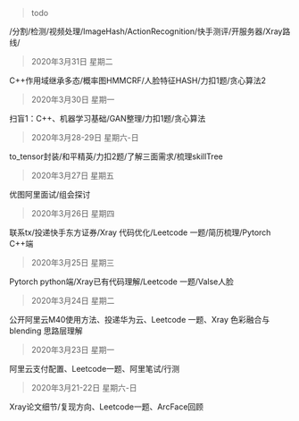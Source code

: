 
> todo

/分割/检测/视频处理/ImageHash/ActionRecognition/快手测评/开服务器/Xray路线/

> 2020年3月31日 星期二

C++作用域继承多态/概率图HMMCRF/人脸特征HASH/力扣1题/贪心算法2

> 2020年3月30日 星期一

扫盲1：C++、机器学习基础/GAN整理/力扣1题/贪心算法

> 2020年3月28-29日 星期六-日

to_tensor封装/和平精英/力扣2题/了解三面需求/梳理skillTree

> 2020年3月27日 星期五

优图阿里面试/组会探讨

> 2020年3月26日 星期四

联系tx/投递快手东方证券/Xray 代码优化/Leetcode 一题/简历梳理/Pytorch C++端

> 2020年3月25日 星期三

Pytorch python端/Xray已有代码理解/Leetcode 一题/Valse人脸

> 2020年3月24日 星期二

公开阿里云M40使用方法、投递华为云、Leetcode 一题、Xray 色彩融合与 blending 思路层理解

> 2020年3月23日 星期一

阿里云支付配置、Leetcode一题、阿里笔试/行测

> 2020年3月21-22日 星期六-日    

Xray论文细节/复现方向、Leetcode一题、ArcFace回顾
